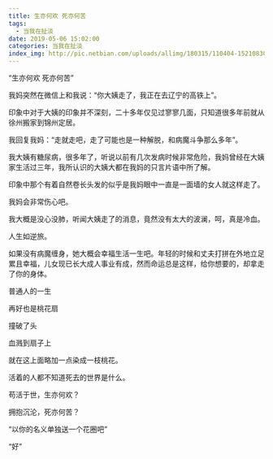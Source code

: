 ```yaml
---
title: 生亦何欢 死亦何苦
tags:
  - 当我在扯淡
date: 2019-05-06 15:02:00
categories: 当我在扯淡
index_img: http://pic.netbian.com/uploads/allimg/180315/110404-1521083044b19d.jpg
---
```

“生亦何欢 死亦何苦”
<!-- more -->

我妈突然在微信上和我说：“你大姨走了，我正在去辽宁的高铁上”。

印象中对于大姨的印象并不深刻，二十多年仅见过寥寥几面，只知道很多年前就从徐州搬家到锦州定居。

我回复我妈：“走就走吧，走了可能也是一种解脱，和病魔斗争那么多年”。

我大姨有糖尿病，很多年了，听说以前有几次发病时候非常危险，我妈曾经在大姨家生活过三年，我所认识的大姨大都在我妈的只言片语中所了解。

印象中那个有着自然卷长头发的似乎是我妈眼中一直是一面墙的女人就这样走了。

我妈会非常伤心吧。

我大概是没心没肺，听闻大姨走了的消息，竟然没有太大的波澜，呵，真是冷血。

人生如逆旅。

如果没有病魔缠身，她大概会幸福生活一生吧。年轻的时候和丈夫打拼在外地立足累且幸福，儿女现已长大成人事业有成，然而命运总是这样，给你想要的，却拿走了你的身体。

普通人的一生

再好也是桃花扇

撞破了头

血溅到扇子上

就在这上面略加一点染成一枝桃花。

活着的人都不知道死去的世界是什么。

苟活于世，生亦何欢？

拥抱沉沦，死亦何苦？

“以你的名义单独送一个花圈吧”

“好”
